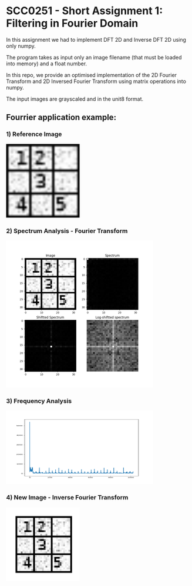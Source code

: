 # SCC0251 - Short Assignment 1: Filtering in Fourier Domain

In this assignment we had to implement DFT 2D and Inverse DFT 2D using only numpy. 

The program takes as input only an image filename (that must be loaded into memory) and a float number.

In this repo, we provide an optimised implementation of the 2D Fourier Transform and 2D Inversed Fourier Transform using matrix operations into numpy.

The input images are grayscaled and in the unit8 format.

## Fourrier application example:

### 1) Reference Image
<img src="num_small.png" width="200" height="200">

### 2) Spectrum Analysis - Fourier Transform 
<img src="plots/case_2_spectrum_analysis.png" width="400" height="400">

### 3) Frequency Analysis
<img src="plots/case_2_frequency_analysis.png" width="400" height="200">

### 4) New Image - Inverse Fourier Transform
<img src="plots/case_2_output_image.png" width="200" height="200">
